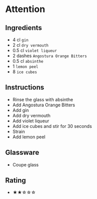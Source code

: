# Attention

## Ingredients
- 4 cl `gin`
- 2 cl `dry vermouth`
- 0.5 cl `violet liqueur`
- 2 dashes `Angostura Orange Bitters`
- 0.5 cl `absinthe`
- 1 `lemon peel`
- 8 `ice cubes`

## Instructions
- Rinse the glass with absinthe
- Add Angostura Orange Bitters
- Add gin
- Add dry vermouth
- Add violet liqueur
- Add ice cubes and stir for 30 seconds
- Strain
- Add lemon peel

## Glassware
- Coupe glass

## Rating
- ★★☆☆☆